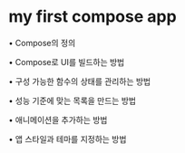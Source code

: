 # my first compose app 
• Compose의 정의

• Compose로 UI를 빌드하는 방법

• 구성 가능한 함수의 상태를 관리하는 방법

• 성능 기준에 맞는 목록을 만드는 방법

• 애니메이션을 추가하는 방법

• 앱 스타일과 테마를 지정하는 방법

